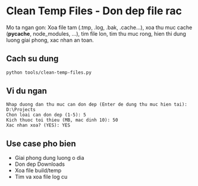 # Clean Temp Files - Don dep file rac

Mo ta ngan gon: Xoa file tam (.tmp, .log, .bak, .cache...), xoa thu muc cache (__pycache__, node_modules, ...), tim file lon, tim thu muc rong, hien thi dung luong giai phong, xac nhan an toan.

## Cach su dung

```bash
python tools/clean-temp-files.py
```

## Vi du ngan

```
Nhap duong dan thu muc can don dep (Enter de dung thu muc hien tai): D:\Projects
Chon loai can don dep (1-5): 5
Kich thuoc toi thieu (MB, mac dinh 10): 50
Xac nhan xoa? (YES): YES
```

## Use case pho bien
- Giai phong dung luong o dia
- Don dep Downloads
- Xoa file build/temp
- Tim va xoa file log cu


